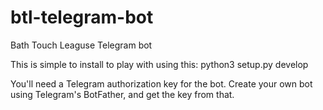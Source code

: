 # btl-telegram-bot
Bath Touch Leaguse Telegram bot

This is simple to install to play with using this:
    python3 setup.py develop

You'll need a Telegram authorization key for the bot. Create your
own bot using Telegram's BotFather, and get the key from that.
